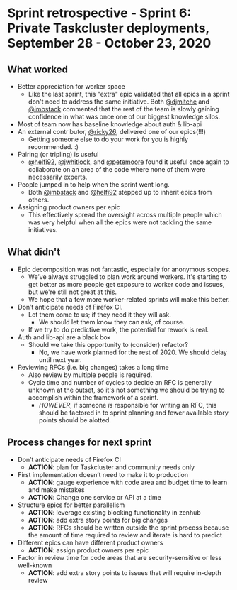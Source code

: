 # Sprint retrospective - Sprint 6: Private Taskcluster deployments, September 28 - October 23, 2020

## What worked
* Better appreciation for worker space
  * Like the last sprint, this "extra" epic validated that all epics in a sprint don't need to address the same initiative. Both [@djmitche](https://github.com/djmitche) and [@imbstack](https://github.com/imbstack) commented that the rest of the team is slowly gaining confidence in what was once one of our biggest knowledge silos.
* Most of team now has baseline knowledge about auth & lib-api
* An external contributor, [@ricky26](https://github.com/ricky26), delivered one of our epics(!!!)
  * Getting someone else to do your work for you is highly recommended. :)
* Pairing (or tripling) is useful
  * [@helfi92](https://github.com/helfi92), [@jwhitlock](https://github.com/jwhitlock), and [@petemoore](https://github.com/petemoore) found it useful once again to collaborate on an area of the code where none of them were necessarily experts.
* People jumped in to help when the sprint went long.
  * Both [@imbstack](https://github.com/imbstack) and [@helfi92](https://github.com/helfi92) stepped up to inherit epics from others.
* Assigning product owners per epic
  * This effectively spread the oversight across multiple people which was very helpful when all the epics were not tackling the same initiatives.

## What didn't
* Epic decomposition was not fantastic, especially for anonymous scopes.
  * We’ve always struggled to plan work around workers. It's starting to get better as more people get exposure to worker code and issues, but we're still not great at this.
  * We hope that a few more worker-related sprints will make this better.
* Don’t anticipate needs of Firefox CI.
  * Let them come to us; if they need it they will ask.
    * We should let them know they can ask, of course.
  * If we try to do predictive work, the potential for rework is real.
* Auth and lib-api are a black box
  * Should we take this opportunity to (consider) refactor?
    * No, we have work planned for the rest of 2020. We should delay until next year.
* Reviewing RFCs (i.e. big changes) takes a long time
  * Also review by multiple people is required.
  * Cycle time and number of cycles to decide an RFC is generally unknown at the outset, so it's not something we should be trying to accomplish within the framework of a sprint.
    * *HOWEVER*, if someone *is* responsible for writing an RFC, this should be factored in to sprint planning and fewer available story points should be alotted.

## Process changes for next sprint
* Don’t anticipate needs of Firefox CI
  * **ACTION**: plan for Taskcluster and community needs only
* First implementation doesn’t need to make it to production
  * **ACTION**: gauge experience with code area and budget time to learn and make mistakes
  * **ACTION**: Change one service or API at a time
* Structure epics for better parallelism
  * **ACTION**: leverage existing blocking functionality in zenhub
  * **ACTION**: add extra story points for big changes
  * **ACTION**: RFCs should be written outside the sprint process because the amount of time required to review and iterate is hard to predict
* Different epics can have different product owners
  * **ACTION**: assign product owners per epic
* Factor in review time for code areas that are security-sensitive or less well-known
  * **ACTION**: add extra story points to issues that will require in-depth review
